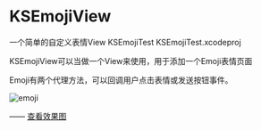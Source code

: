 # KSEmojiView
一个简单的自定义表情View
KSEmojiTest
KSEmojiTest.xcodeproj

KSEmojiView可以当做一个View来使用，用于添加一个Emoji表情页面

Emoji有两个代理方法，可以回调用户点击表情或发送按钮事件。
 
![emoji](
http://e.picphotos.baidu.com/album/s%3D680%3Bq%3D90/sign=de24cae6ee50352ab561260063788acf/50da81cb39dbb6fdb6b120770e24ab18962b37fd.jpg)

—— [查看效果图](http://pan.baidu.com/s/1c1ifzd2)

